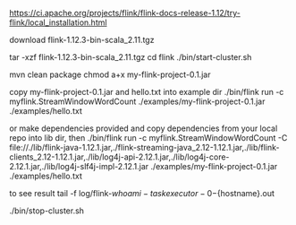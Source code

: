https://ci.apache.org/projects/flink/flink-docs-release-1.12/try-flink/local_installation.html

download flink-1.12.3-bin-scala_2.11.tgz

tar -xzf flink-1.12.3-bin-scala_2.11.tgz
cd flink
./bin/start-cluster.sh

mvn clean package
chmod a+x my-flink-project-0.1.jar

copy my-flink-project-0.1.jar and hello.txt into example dir
./bin/flink run -c myflink.StreamWindowWordCount ./examples/my-flink-project-0.1.jar ./examples/hello.txt

or make dependencies <scope>provided</scope> and copy dependencies from your local repo into lib dir, then
./bin/flink run -c myflink.StreamWindowWordCount -C file://./lib/flink-java-1.12.1.jar,./flink-streaming-java_2.12-1.12.1.jar,./lib/flink-clients_2.12-1.12.1.jar,./lib/log4j-api-2.12.1.jar,./lib/log4j-core-2.12.1.jar,./lib/log4j-slf4j-impl-2.12.1.jar ./examples/my-flink-project-0.1.jar ./examples/hello.txt

to see result
tail -f log/flink-${who am i }-taskexecutor-0-${hostname}.out

./bin/stop-cluster.sh







